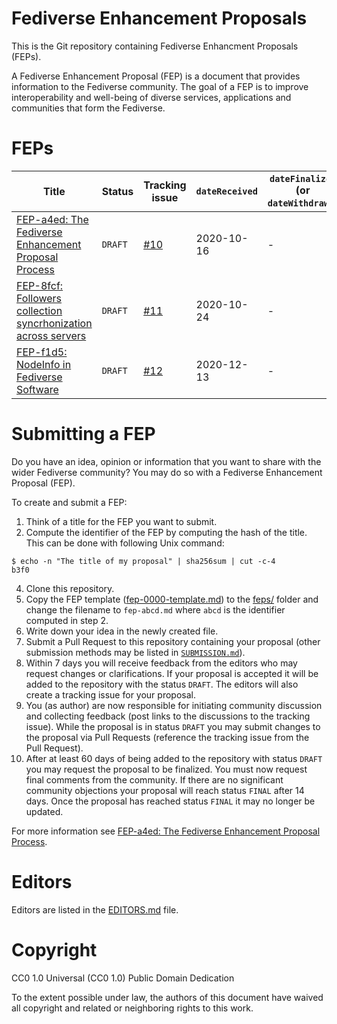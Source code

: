 # Fediverse Enhancement Proposals

This is the Git repository containing Fediverse Enhancment Proposals (FEPs).

A Fediverse Enhancement Proposal (FEP) is a document that provides information to the Fediverse community. The goal of a FEP is to improve interoperability and well-being of diverse services, applications and communities that form the Fediverse.

# FEPs

<!-- TODO: This table is not CommonMark (as specified by FEP-a4ed) and requires maintenance. It should be replaced by a dynamically created table. -->

| Title                                                                               | Status  | Tracking issue                                                                              | `dateReceived` | `dateFinalized` (or `dateWithdrawn`) |
| ---                                                                                 | ---     | -----                                                                                       | -------        | ------                               |
| [FEP-a4ed: The Fediverse Enhancement Proposal Process](./feps/fep-a4ed.md)          | `DRAFT` | [#10](https://git.activitypub.dev/ActivityPubDev/Fediverse-Enhancement-Proposals/issues/10) | 2020-10-16     | -                                    |
| [FEP-8fcf: Followers collection syncrhonization across servers](./feps/fep-8fcf.md) | `DRAFT` | [#11](https://git.activitypub.dev/ActivityPubDev/Fediverse-Enhancement-Proposals/issues/11) | 2020-10-24     | -                                    |
| [FEP-f1d5: NodeInfo in Fediverse Software](./feps/fep-f1d5.md)                      | `DRAFT` | [#12](https://git.activitypub.dev/ActivityPubDev/Fediverse-Enhancement-Proposals/issues/12) | 2020-12-13     | -                                    |

# Submitting a FEP

Do you have an idea, opinion or information that you want to share with the wider Fediverse community? You may do so with a Fediverse Enhancement Proposal (FEP).

To create and submit a FEP:

1. Think of a title for the FEP you want to submit.
2. Compute the identifier of the FEP by computing the hash of the title. This can be done with following Unix command:
```
$ echo -n "The title of my proposal" | sha256sum | cut -c-4
b3f0
```
4. Clone this repository.
3. Copy the FEP template ([fep-0000-template.md](./fep-0000-template.md)) to the [feps/](feps/) folder and change the filename to `fep-abcd.md` where `abcd` is the identifier computed in step 2.
4. Write down your idea in the newly created file.
5. Submit a Pull Request to this repository containing your proposal (other submission methods may be listed in [`SUBMISSION.md`](./SUBMISSION.md)).
6. Within 7 days you will receive feedback from the editors who may request changes or clarifications. If your proposal is accepted it will be added to the repository with the status `DRAFT`. The editors will also create a tracking issue for your proposal.
7. You (as author) are now responsible for initiating community discussion and collecting feedback (post links to the discussions to the tracking issue). While the proposal is in status `DRAFT` you may submit changes to the proposal via Pull Requests (reference the tracking issue from the Pull Request).
8. After at least 60 days of being added to the repository with status `DRAFT` you may request the proposal to be finalized. You must now request final comments from the community. If there are no significant community objections your proposal will reach status `FINAL` after 14 days. Once the proposal has reached status `FINAL` it may no longer be updated.

For more information see [FEP-a4ed: The Fediverse Enhancement Proposal Process](./feps/fep-a4ed.md).

# Editors

Editors are listed in the [EDITORS.md](EDITORS.md) file.

# Copyright

CC0 1.0 Universal (CC0 1.0) Public Domain Dedication 

To the extent possible under law, the authors of this document have waived all copyright and related or neighboring rights to this work.
